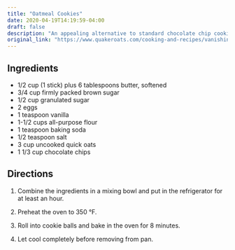 ```yaml
---
title: "Oatmeal Cookies"
date: 2020-04-19T14:19:59-04:00
draft: false
description: "An appealing alternative to standard chocolate chip cookies"
original_link: "https://www.quakeroats.com/cooking-and-recipes/vanishing-oatmeal-raisin-cookies"
---
```


## Ingredients

- 1/2 cup (1 stick) plus 6 tablespoons butter, softened
- 3/4 cup firmly packed brown sugar
- 1/2 cup granulated sugar
- 2 eggs
- 1 teaspoon vanilla
- 1-1/2 cups all-purpose flour
- 1 teaspoon baking soda
- 1/2 teaspoon salt
- 3 cup uncooked quick oats
- 1 1/3 cup chocolate chips

## Directions

1. Combine the ingredients in a mixing bowl and put in the refrigerator for at least an hour.

1. Preheat the oven to 350 °F.

1. Roll into cookie balls and bake in the oven for 8 minutes.

1. Let cool completely before removing from pan.
